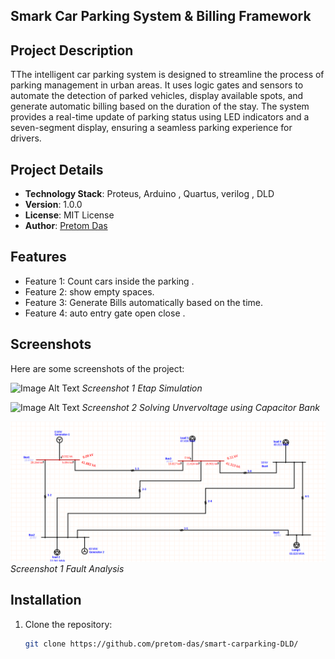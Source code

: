 ﻿## Smark Car Parking System & Billing Framework

## Project Description
TThe intelligent car parking system is designed to streamline the process of parking management in 
urban areas. It uses logic gates and sensors to automate the detection of parked vehicles, display 
available spots, and generate automatic billing based on the duration of the stay. The system 
provides a real-time update of parking status using LED indicators and a seven-segment display, 
ensuring a seamless parking experience for drivers.

## Project Details
- **Technology Stack**: Proteus, Arduino , Quartus, verilog , DLD
- **Version**: 1.0.0
- **License**: MIT License
- **Author**: [Pretom Das](https://github.com/pretom-das)

## Features
- Feature 1: Count cars inside the parking .
- Feature 2: show empty spaces.
- Feature 3: Generate Bills automatically based on the time.
- Feature 4: auto entry gate open close .

## Screenshots
Here are some screenshots of the project:

![Image Alt Text](SS/output.png)
*Screenshot 1 Etap Simulation*

![Image Alt Text](SS/solved-capacitor.png)
*Screenshot 2 Solving Unvervoltage using Capacitor Bank*

![Image Alt Text](https://github.com/pretom-das/loadflow-etap/blob/95570c22c2f21447941c41dda5089e3501731c96/SS/L-G%20fault.png)
*Screenshot 1 Fault Analysis*

## Installation
1. Clone the repository:  
   ```bash
   git clone https://github.com/pretom-das/smart-carparking-DLD/
